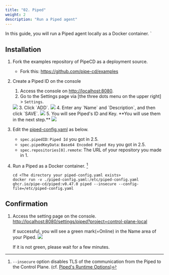 ```yaml
---
title: "02. Piped"
weight: 2
description: "Run a Piped agent"
---
```


In this guide, you will run a Piped agent locally as a Docker container.
`

## Installation

1. Fork the examples repository of PipeCD as a deployment source.
   - Fork this: https://github.com/pipe-cd/examples
2. Create a Piped ID on the console
   1. Access the console on [http://localhost:8080](http://localhost:8080).
   2. Go to the Settings page via [the three dots menu on the upper right] > `Settings`.
    <img src="/images/30-local-run/20-piped/gotosetting.png">
   3. Click `ADD`.
    <img src="/images/30-local-run/20-piped/add.png">
   4. Enter any `Name` and `Description`, and then click `SAVE`.
    <img src="/images/30-local-run/20-piped/add-piped.png">
   5. You will see Piped's ID and Key. **You will use them in the next step.**
    <img src="/images/30-local-run/20-piped/registered.png">
3. Edit the [piped-config.yaml](https://github.com/ca-dp/pipecd-tutorial/src/03-local-run/02-piped/piped-config.yaml) as below.
   - `spec.pipedID`: `Piped Id` you got in 2.5.
   - `spec.pipedKeyData`: `Base64 Encoded Piped Key` you got in 2.5.
   - `spec.repositories[0].remote`: The URL of your repository you made in 1.

4. Run a Piped as a Docker container. [^1]

   ```console
   cd <The directory your piped-config.yaml exists>
   docker run -v ./piped-config.yaml:/etc/piped-config.yaml ghcr.io/pipe-cd/piped:v0.47.0 piped --insecure --config-file=/etc/piped-config.yaml
   ```

[^1]: `--insecure` option disables TLS of the communication from the Piped to the Control Plane. (cf. [Piped's Runtime Options](https://pipecd.dev/docs/user-guide/managing-piped/runtime-options/))

## Confirmation

1. Access the setting page on the console. [http://localhost:8080/settings/piped?project=control-plane-local](http://localhost:8080/settings/piped?project=control-plane-local)

    If successful, you will see a green mark(=Online) in the Name area of your Piped.
      <img src="/images/30-local-run/20-piped/piped-status.png">

    If it is not green, please wait for a few minutes.

